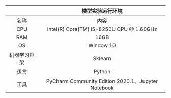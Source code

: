 |              |                   模型实验运行环境                   |
| :----------: | :--------------------------------------------------: |
|     名称     |                         内容                         |
|     CPU      |      Intel(R)  Core(TM) i5-8250U CPU @ 1.60GHz       |
|     RAM      |                         16GB                         |
|      OS      |                      Window 10                       |
| 机器学习框架 |                       Sklearn                        |
|     语言     |                        Python                        |
|     工具     | PyCharm  Community Edition 2020.1、Jupyter  Notebook |